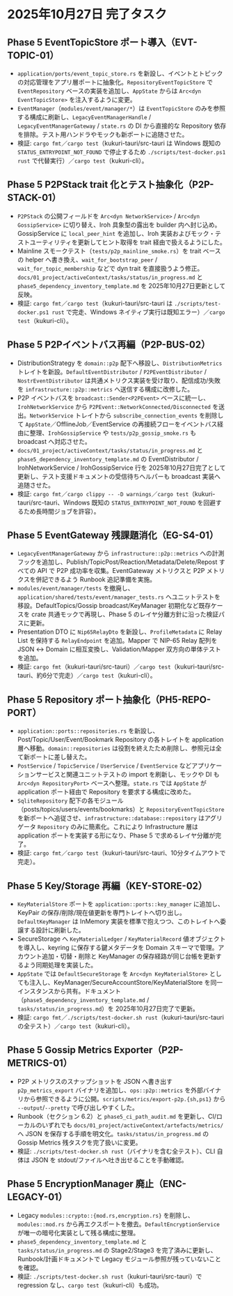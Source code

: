 # 2025年10月27日 完了タスク

## Phase 5 EventTopicStore ポート導入（EVT-TOPIC-01）
- `application/ports/event_topic_store.rs` を新設し、イベントとトピックの対応管理をアプリ層ポートに抽象化。`RepositoryEventTopicStore` で `EventRepository` ベースの実装を追加し、`AppState` からは `Arc<dyn EventTopicStore>` を注入するように変更。
- `EventManager`（`modules/event/manager/*`）は `EventTopicStore` のみを参照する構成に刷新し、`LegacyEventManagerHandle` / `LegacyEventManagerGateway` / `state.rs` の DI から直接的な Repository 依存を排除。テスト用ハンドラやモックも新ポートに追随させた。
- 検証: `cargo fmt`／`cargo test`（kukuri-tauri/src-tauri は Windows 既知の `STATUS_ENTRYPOINT_NOT_FOUND` で停止するため `./scripts/test-docker.ps1 rust` で代替実行）／`cargo test`（kukuri-cli）。

## Phase 5 P2PStack trait 化とテスト抽象化（P2P-STACK-01）
- `P2PStack` の公開フィールドを `Arc<dyn NetworkService>` / `Arc<dyn GossipService>` に切り替え、Iroh 具象型の露出を builder 内へ封じ込め。GossipService に `local_peer_hint` を追加し、Iroh 実装およびモック・テストユーティリティを更新してヒント取得を trait 経由で扱えるようにした。
- Mainline スモークテスト（`tests/p2p_mainline_smoke.rs`）を trait ベースの helper へ書き換え、`wait_for_bootstrap_peer` / `wait_for_topic_membership` などで dyn trait を直接扱うよう修正。`docs/01_project/activeContext/tasks/status/in_progress.md` と `phase5_dependency_inventory_template.md` を 2025年10月27日更新として反映。
- 検証: `cargo fmt`／`cargo test`（kukuri-tauri/src-tauri は `./scripts/test-docker.ps1 rust` で完走、Windows ネイティブ実行は既知エラー）／`cargo test`（kukuri-cli）。

## Phase 5 P2Pイベントバス再編（P2P-BUS-02）
- DistributionStrategy を `domain::p2p` 配下へ移設し、`DistributionMetrics` トレイトを新設。`DefaultEventDistributor` / `P2PEventDistributor` / `NostrEventDistributor` は共通メトリクス実装を受け取り、配信成功/失敗を `infrastructure::p2p::metrics` へ送信する構成に改修した。
- P2P イベントバスを `broadcast::Sender<P2PEvent>` ベースに統一し、`IrohNetworkService` から `P2PEvent::NetworkConnected/Disconnected` を送出。`NetworkService` トレイトから `subscribe_connection_events` を削除して `AppState`／OfflineJob／EventService の再接続フローをイベントバス経由に整理、`IrohGossipService` や `tests/p2p_gossip_smoke.rs` も broadcast へ対応させた。
- `docs/01_project/activeContext/tasks/status/in_progress.md` と `phase5_dependency_inventory_template.md` の EventDistributor / IrohNetworkService / IrohGossipService 行を 2025年10月27日完了として更新し、テスト支援ドキュメントの受信待ちヘルパーも broadcast 実装へ追随させた。
- 検証: `cargo fmt`／`cargo clippy -- -D warnings`／`cargo test`（kukuri-tauri/src-tauri、Windows 既知の `STATUS_ENTRYPOINT_NOT_FOUND` を回避するため長時間ジョブを許容）。

## Phase 5 EventGateway 残課題消化（EG-S4-01）
- `LegacyEventManagerGateway` から `infrastructure::p2p::metrics` への計測フックを追加し、Publish/TopicPost/Reaction/Metadata/Delete/Repost すべての API で P2P 成功率を収集。EventGateway メトリクスと P2P メトリクスを併記できるよう Runbook 追記準備を実施。
- `modules/event/manager/tests` を撤廃し、`application/shared/tests/event/manager_tests.rs` へユニットテストを移設。DefaultTopics/Gossip broadcast/KeyManager 初期化など既存ケースを crate 共通モックで再現し、Phase 5 のレイヤ分離方針に沿った検証パスに更新。
- Presentation DTO に `Nip65RelayDto` を新設し、`ProfileMetadata` に Relay List を保持する `RelayEndpoint` を追加。Mapper で NIP-65 Relay 配列を JSON ↔ Domain に相互変換し、Validation/Mapper 双方向の単体テストを追加。
- 検証: `cargo fmt`（kukuri-tauri/src-tauri）／`cargo test`（kukuri-tauri/src-tauri、約6分で完走）／`cargo test`（kukuri-cli）。

## Phase 5 Repository ポート抽象化（PH5-REPO-PORT）
- `application::ports::repositories.rs` を新設し、Post/Topic/User/Event/Bookmark Repository の各トレイトを application 層へ移動。`domain::repositories` は役割を終えたため削除し、参照元は全て新ポートに差し替えた。
- `PostService` / `TopicService` / `UserService` / `EventService` などアプリケーションサービスと関連ユニットテストの import を刷新し、モックや DI も `Arc<dyn RepositoryPort>` ベースへ整理。`state.rs` では `AppState` が application ポート経由で Repository を要求する構成に改めた。
- `SqliteRepository` 配下の各モジュール（posts/topics/users/events/bookmarks）と `RepositoryEventTopicStore` を新ポートへ追従させ、`infrastructure::database::repository` はアグリゲータ `Repository` のみに簡素化。これにより Infrastructure 層は application ポートを実装する形になり、Phase 5 で求めるレイヤ分離が完了。
- 検証: `cargo fmt`／`cargo test`（kukuri-tauri/src-tauri、10分タイムアウトで完走）。

## Phase 5 Key/Storage 再編（KEY-STORE-02）
- `KeyMaterialStore` ポートを `application::ports::key_manager` に追加し、KeyPair の保存/削除/現在値更新を専門トレイトへ切り出し。`DefaultKeyManager` は InMemory 実装を標準で抱えつつ、このトレイトへ委譲する設計に刷新した。
- SecureStorage へ `KeyMaterialLedger` / `KeyMaterialRecord` 値オブジェクトを導入し、keyring に保存する鍵メタデータを Domain スキーマで管理。アカウント追加・切替・削除と KeyManager の保存経路が同じ台帳を更新するよう同期処理を実装した。
- `AppState` では `DefaultSecureStorage` を `Arc<dyn KeyMaterialStore>` としても注入し、KeyManager/SecureAccountStore/KeyMaterialStore を同一インスタンスから共有。ドキュメント（`phase5_dependency_inventory_template.md` / `tasks/status/in_progress.md`）を 2025年10月27日完了で更新。
- 検証: `cargo fmt`／`./scripts/test-docker.sh rust`（kukuri-tauri/src-tauri の全テスト）／`cargo test`（kukuri-cli）。

## Phase 5 Gossip Metrics Exporter（P2P-METRICS-01）
- P2P メトリクスのスナップショットを JSON へ書き出す `p2p_metrics_export` バイナリを追加し、`ops::p2p::metrics` を外部バイナリから参照できるように公開。`scripts/metrics/export-p2p.{sh,ps1}` から `--output`/`--pretty` で呼び出しやすくした。
- Runbook（セクション 6.2）と `phase5_ci_path_audit.md` を更新し、CI/ローカルのいずれでも `docs/01_project/activeContext/artefacts/metrics/` へ JSON を保存する手順を明文化。`tasks/status/in_progress.md` の Gossip Metrics 残タスクを完了扱いに変更。
- 検証: `./scripts/test-docker.sh rust`（バイナリを含む全テスト）、CLI 自体は JSON を stdout/ファイルへ吐き出せることを手動確認。

## Phase 5 EncryptionManager 廃止（ENC-LEGACY-01）
- Legacy `modules::crypto::{mod.rs,encryption.rs}` を削除し、`modules::mod.rs` から再エクスポートを撤去。`DefaultEncryptionService` が唯一の暗号化実装として残る構成に整理。
- `phase5_dependency_inventory_template.md` と `tasks/status/in_progress.md` の Stage2/Stage3 を完了済みに更新し、Runbook/計画ドキュメントで Legacy モジュール参照が残っていないことを確認。
- 検証: `./scripts/test-docker.sh rust`（kukuri-tauri/src-tauri）で regression なし、`cargo test`（kukuri-cli）も成功。
